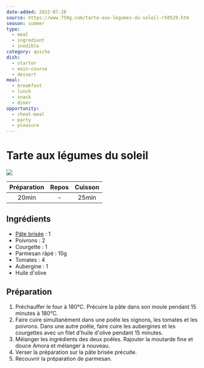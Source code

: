 ```yaml
---
date-added: 2022-07-28
source: https://www.750g.com/tarte-aux-legumes-du-soleil-r50529.htm
season: summer
type:
  - meal
  - ingredient
  - inedible
category: quiche
dish:
  - starter
  - main-course
  - dessert
meal:
  - breakfast
  - lunch
  - snack
  - diner
opportunity:
  - cheat-meal
  - party
  - pleasure
---
```


# Tarte aux légumes du soleil

![](images/Tarte%20aux%20légumes%20du%20soleil.jpeg)

| Préparation | Repos | Cuisson |
|:-----------:|:-----:|:-------:|
|    20min    |   -   |  25min  |

## Ingrédients

- [Pâte brisée](Pâte%20brisée%20vite%20faite.md) : 1
- Poivrons : 2
- Courgette : 1
- Parmesan râpé : 10g
- Tomates : 4
- Aubergine : 1
- Huile d'olive

## Préparation

1. Préchauffer le four à 180°C. Précuire la pâte dans son moule pendant 15 minutes à 180°C.
2. Faire cuire simultanément dans une poêle les oignons, les tomates et les poivrons. Dans une autre poêle, faire cuire les aubergines et les courgettes avec un filet d'huile d'olive pendant 15 minutes.
3. Mélanger les ingrédients des deux poêles. Rajouter la moutarde fine et douce Amora et mélanger à nouveau.
4. Verser la préparation sur la pâte brisée précuite.
5. Recouvrir la préparation de parmesan.

